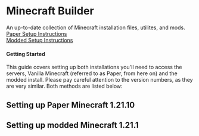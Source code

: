# Minecraft Builder
An up-to-date collection of Minecraft installation files, utilites, and mods.  
[Paper Setup Instructions](#setting_up_paper_minecraft_1.21.10)  
[Modded Setup Instructions](#setting_up_modded_minecraft_1.21.1)  
  

#### Getting Started 
This guide covers setting up both installations you'll need to access the servers, Vanilla Minecraft (referred to as Paper, from here on) and the modded install. Please pay careful attention to the version numbers, as they are very similar. Both methods are listed below:  



  

  

## Setting up Paper Minecraft 1.21.10

## Setting up modded Minecraft 1.21.1
